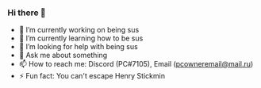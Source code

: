 ### Hi there 👋

- 🔭 I’m currently working on being sus
- 🌱 I’m currently learning how to be sus
- 🤔 I’m looking for help with being sus
- 💬 Ask me about something
- 📫 How to reach me: Discord (PC#7105), Email (pcowneremail@mail.ru)
- ⚡ Fun fact: You can't escape Henry Stickmin

